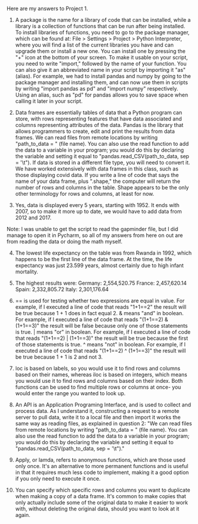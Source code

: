 Here are my answers to Project 1.

1. A package is the name for a library of code that can be installed, while a library is a collection of functions that can be run after being installed. To install libraries of functions, you need to go to the package manager, which can be found at: File > Settings > Project > Python Interpreter, where you will find a list of the current libraries you have and can upgrade them or install a new one. You can install one by pressing the "+" icon at the bottom of your screen. To make it usable on your script, you need to write "import," followed by the name of your function. You can also give it an abbreviated name in your script by importing it "as" (alias). For example, we had to install pandas and numpy by going to the package manager and installing them, and can now use them in scripts by writing "import pandas as pd" and "import numpy" respectively. Using an alias, such as "pd" for pandas allows you to save space when calling it later in your script.

2. Data frames are essentially tables of data that a Python program can store, with rows representing features that have data associated and columns representing attributes of the data. Pandas is the library that allows programmers to create, edit and print the results from data frames. We can read files from remote locations by writing "path_to_data = " (file name). You can also use the read function to add the data to a variable in your program; you would do this by declaring the variable and setting it equal to "pandas.read_CSV(path_to_data, sep = '\t"). If data is stored in a different file type, you will need to convert it. We have worked extensively with data frames in this class, such as those displaying covid data. If you write a line of code that says the name of your data frame, plus ".shape," the computer will return the number of rows and columns in the table. Shape appears to be the only other terminology for rows and columns, at least for now.

3. Yes, data is displayed every 5 years, starting with 1952. It ends with 2007, so to make it more up to date, we would have to add data from 2012 and 2017.

Note: I was unable to get the script to read the gapminder file, but I did manage to open it in Pycharm, so all of my answers from here on out are from reading the data or doing the math myself. 

4. The lowest life expectancy on the table was from Rwanda in 1992, which happens to be the first line of the data frame. At the time, the life expectancy was just 23.599 years, almost certainly due to high infant mortality.

5. The highest results were:
Germany: 2,554,520.75
France: 2,457,620.14
Spain: 2,332,805.72
Italy: 2,301,176.64

6. == is used for testing whether two expressions are equal in value. For example, if I executed a line of code that reads "1+1==2" the result will be true because 1 + 1 does in fact equal 2. & means "and" in boolean. For example, if I executed a line of code that reads "(1+1==2) & (1+1==3)" the result will be false because only one of those statements is true. | means "or" in boolean. For example, if I executed a line of code that reads "(1+1==2) | (1+1==3)" the result will be true because the first of those statements is true. ^ means "not" in boolean. For example, if I executed a line of code that reads "(1+1==2) ^ (1+1==3)" the result will be true because 1 + 1 is 2 and not 3.

7. loc is based on labels, so you would use it to find rows and columns based on their names, whereas iloc is based on integers, which means you would use it to find rows and columns based on their index. Both functions can be used to find multiple rows or columns at once- you would enter the range you wanted to look up.

8. An API is an Application Programing Interface, and is used to collect and process data. As I understand it, constructing a request to a remote server to pull data, write it to a local file and then import it works the same way as reading files, as explained in question 2: "We can read files from remote locations by writing "path_to_data = " (file name). You can also use the read function to add the data to a variable in your program; you would do this by declaring the variable and setting it equal to "pandas.read_CSV(path_to_data, sep = '\t")."

9. Apply, or lamda, refers to anonymous functions, which are those used only once. It's an alternative to more permanent functions and is useful in that it requires much less code to implement, making it a good option if you only need to execute it once.

10. You can specify which specific rows and columns you want to duplicate when making a copy of a data frame. It's common to make copies that only actually include some of the original data to make it easier to work with, without deleting the original data, should you want to look at it again.
